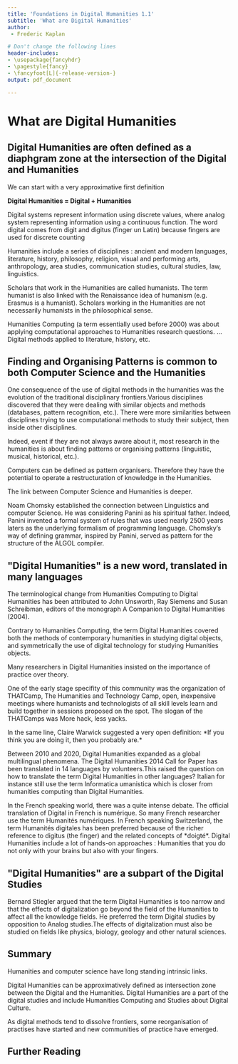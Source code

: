 ```yaml
---
title: 'Foundations in Digital Humanities 1.1'
subtitle: 'What are Digital Humanities'
author:
 - Frederic Kaplan

# Don't change the following lines
header-includes:
- \usepackage{fancyhdr}
- \pagestyle{fancy}
- \fancyfoot[L]{-release-version-}
output: pdf_document

---
```


# What are Digital Humanities

## Digital Humanities are often defined as a diaphgram zone at the intersection of the Digital and Humanities 

We can start with a very approximative first definition

**Digital Humanities = Digital + Humanities**

Digital systems represent information using discrete values, where analog system representing information using a continuous function. The word digital comes from digit and digitus (finger un Latin) because fingers are used for discrete counting

Humanities include a series of disciplines : ancient and modern languages, literature, history, philosophy, religion, visual and performing arts, anthropology, area studies, communication studies, cultural studies, law, linguistics. 

Scholars that work in the Humanities are called humanists. The term humanist is also linked with the Renaissance idea of humanism (e.g. Erasmus is a humanist). Scholars working in the Humanities are not necessarily humanists in the philosophical sense. 

Humanities Computing (a term essentially used before 2000) was about applying computational approaches to Humanities research questions. … Digital methods applied to literature, history, etc. 

## Finding and Organising Patterns is common to both Computer Science and the Humanities

One consequence of the use of digital methods in the humanities was the evolution of the traditional disciplinary frontiers.Various disciplines discovered that they were dealing with similar objects and methods (databases, pattern recognition, etc.). There were more similarities between disciplines trying to use computational methods to study their subject, then inside other disciplines.

Indeed, event if they are not always aware about it, most research in the humanities is about finding patterns or organising patterns (linguistic, musical, historical, etc.). 

Computers can be defined as pattern organisers. Therefore they have the potential to operate a restructuration of knowledge in the Humanities. 

The link between Computer Science and Humanities is deeper.

Noam Chomsky established the connection between Linguistics and computer Science. He was considering Panini as his spiritual father. Indeed, Panini invented a formal system of rules that was used nearly 2500 years laters as the underlying formalism of programming language. Chomsky’s way of defining grammar, inspired by Panini, served as pattern for the structure of the ALGOL compiler. 

## "Digital Humanities" is a new word, translated in many languages

The terminological change from Humanities Computing to Digital Humanities has been attributed to John Unsworth, Ray Siemens and Susan Schreibman, editors of the monograph A Companion to Digital Humanities (2004). 

Contrary to Humanities Computing, the term Digital Humanities covered both the methods of contemporary humanities in studying digital objects, and symmetrically the use of digital technology for studying Humanities objects.

Many researchers in Digital Humanities insisted on the importance of practice over theory.

One of the early stage specifity of this community was the organization of THATCamp, The Humanities and Technology Camp, open, inexpensive meetings where humanists and technologists of all skill levels learn and build together in sessions proposed on the spot. The slogan of the THATCamps was More hack, less yacks.

In the same line, Claire Warwick suggested a very open definition: \*If you think you are doing it, then you probably are.\*

Between 2010 and 2020, Digital Humanities expanded as a global multilingual phenomena. The Digital Humanities 2014 Call for Paper has been translated in 14 languages by volunteers.This raised the question on how to translate the term Digital Humanities in other languages? Italian for instance still use the term Informatica umanistica which is closer from humanities computing than Digital Humanities.

In the French speaking world, there was a quite intense debate. The official translation of Digital in French is numérique. So many French researcher use the term Humanités numériques. In French speaking Switzerland, the term Humanités digitales has been preferred because of the richer reference to digitus (the finger) and the related concepts of \*doigté\*. Digital Humanities include a lot of hands-on approaches : Humanities that you do not only with your brains but also with your fingers.

## "Digital Humanities" are a subpart of the Digital Studies

Bernard Stiegler argued that the term Digital Humanities is too narrow and that the effects of digitalization go beyond the field of the Humanities to affect all the knowledge fields. He preferred the term Digital studies by opposition to Analog studies.The effects of digitalization must also be studied on fields like physics, biology, geology and other natural sciences. 

## Summary

Humanities and computer science have long standing intrinsic links.

Digital Humanities can be approximatively defined as intersection zone between the Digital and the Humanities. Digital Humanities are a part of the digital studies and include Humanities Computing and Studies about Digital Culture. 

As digital methods tend to dissolve frontiers, some reorganisation of practises have started and new communities of practice have emerged. 

## Further Reading



